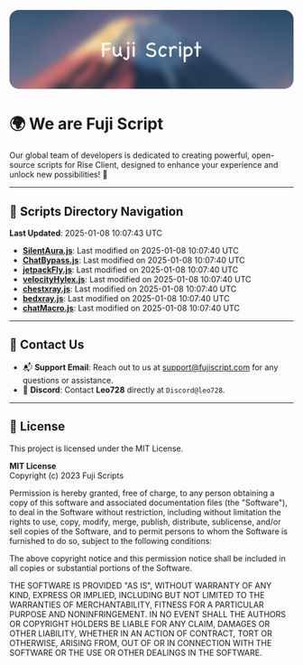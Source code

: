![Banner](.github/b.webp)

# 🌍 **We are Fuji Script**

Our global team of developers is dedicated to creating powerful, open-source scripts for Rise Client, designed to enhance your experience and unlock new possibilities! 🌟

---
<!-- SCRIPTS_NAVIGATION_START -->
## 📂 **Scripts Directory Navigation**

**Last Updated**: 2025-01-08 10:07:43 UTC

- **[SilentAura.js](scripts/SilentAura.js)**: Last modified on 2025-01-08 10:07:40 UTC
- **[ChatBypass.js](scripts/ChatBypass.js)**: Last modified on 2025-01-08 10:07:40 UTC
- **[jetpackFly.js](scripts/jetpackFly.js)**: Last modified on 2025-01-08 10:07:40 UTC
- **[velocityHylex.js](scripts/velocityHylex.js)**: Last modified on 2025-01-08 10:07:40 UTC
- **[chestxray.js](scripts/chestxray.js)**: Last modified on 2025-01-08 10:07:40 UTC
- **[bedxray.js](scripts/bedxray.js)**: Last modified on 2025-01-08 10:07:40 UTC
- **[chatMacro.js](scripts/chatMacro.js)**: Last modified on 2025-01-08 10:07:40 UTC

<!-- SCRIPTS_NAVIGATION_END -->

---

## 💬 **Contact Us**  
- 📬 **Support Email**: Reach out to us at [support@fujiscript.com](mailto:support@fujiscript.com) for any questions or assistance.  
- 💬 **Discord**: Contact **Leo728** directly at `Discord@leo728`.

---

## 📜 **License**

This project is licensed under the MIT License.  

**MIT License**  
Copyright (c) 2023 Fuji Scripts  

Permission is hereby granted, free of charge, to any person obtaining a copy of this software and associated documentation files (the "Software"), to deal in the Software without restriction, including without limitation the rights to use, copy, modify, merge, publish, distribute, sublicense, and/or sell copies of the Software, and to permit persons to whom the Software is furnished to do so, subject to the following conditions:  

The above copyright notice and this permission notice shall be included in all copies or substantial portions of the Software.  

THE SOFTWARE IS PROVIDED "AS IS", WITHOUT WARRANTY OF ANY KIND, EXPRESS OR IMPLIED, INCLUDING BUT NOT LIMITED TO THE WARRANTIES OF MERCHANTABILITY, FITNESS FOR A PARTICULAR PURPOSE AND NONINFRINGEMENT. IN NO EVENT SHALL THE AUTHORS OR COPYRIGHT HOLDERS BE LIABLE FOR ANY CLAIM, DAMAGES OR OTHER LIABILITY, WHETHER IN AN ACTION OF CONTRACT, TORT OR OTHERWISE, ARISING FROM, OUT OF OR IN CONNECTION WITH THE SOFTWARE OR THE USE OR OTHER DEALINGS IN THE SOFTWARE.  
